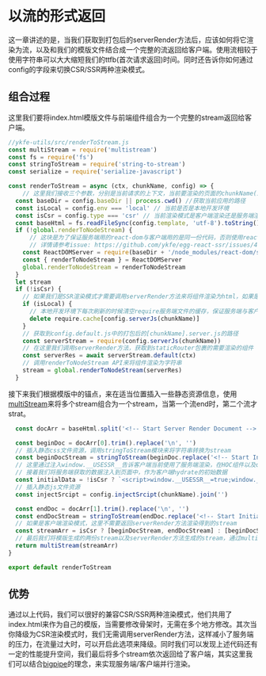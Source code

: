 # 以流的形式返回

这一章讲述的是，当我们获取到打包后的serverRender方法后，应该如何将它渲染为流，以及和我们的模版文件结合成一个完整的流返回给客户端。使用流相较于使用字符串可以大大缩短我们的ttfb(首次请求返回)时间。同时还告诉你如何通过config的字段来切换CSR/SSR两种渲染模式。

## 组合过程

这里我们要将index.html模版文件与前端组件组合为一个完整的stream返回给客户端。

```js
//ykfe-utils/src/renderToStream.js
const multiStream = require('multistream')
const fs = require('fs')
const stringToStream = require('string-to-stream')
const serialize = require('serialize-javascript')

const renderToStream = async (ctx, chunkName, config) => {
    // 这里我们接收三个参数，分别是当前请求的上下文，当前要渲染的页面的chunkName(即webpack的entry的键名)，config当前应用的配置
  const baseDir = config.baseDir || process.cwd() //获取当前应用的路径
  const isLocal = config.env === 'local' // 当前是否是本地开发环境
  const isCsr = config.type === 'csr' // 当前渲染模式是客户端渲染还是服务端渲染
  const baseHtml = fs.readFileSync(config.template, 'utf-8').toString() //首先获取到模版文件的内容
  if (!global.renderToNodeStream) {
      // 这块是为了保证服务端用的react-dom与客户端用的是同一份代码，否则使用react-hooks的时候会报错
      // 详情请参考issue: https://github.com/ykfe/egg-react-ssr/issues/4
    const ReactDOMServer = require(baseDir + '/node_modules/react-dom/server')
    const { renderToNodeStream } = ReactDOMServer
    global.renderToNodeStream = renderToNodeStream
  }
  let stream
  if (!isCsr) {
    // 如果我们是SSR渲染模式才需要调用serverRender方法来将组件渲染为html，如果是CSR模式，我们可以省去这一步
    if (isLocal) {
      // 本地开发环境下每次刷新的时候清空require服务端文件的缓存，保证服务端与客户端渲染结果一致
      delete require.cache[config.serverJs(chunkName)]
    }
    // 获取到config.default.js中的打包后的[chunkName].server.js的路径
    const serverStream = require(config.serverJs(chunkName))
    // 在这里我们调用serverRender方法，获取到staticRouter包裹的需要渲染的组件
    const serverRes = await serverStream.default(ctx)
    // 调用renderToNodeStream API来将组件渲染为字符串
    stream = global.renderToNodeStream(serverRes)
  }
```

接下来我们根据模版中的锚点，来在适当位置插入一些静态资源信息，使用[multiStream](https://www.npmjs.com/package/multistream)来将多个stream组合为一个stream，当第一个流end时，第二个流才strat。

```js
  const docArr = baseHtml.split('<!-- Start Server Render Document -->')

  const beginDoc = docArr[0].trim().replace('\n', '')
  // 插入静态css文件资源，调用stringToStream模块来将字符串转换为stream
  const beginDocStream = stringToStream(beginDoc.replace('<!-- Start Injecting Style Flows Up and Down -->', ` <link rel='stylesheet' href='${config.injectCss(chunkName).join('')}' />`))
  // 这里通过注入window.__USESSR__告诉客户端当前使用了服务端渲染，在HOC组件以及clientRender方法中用到了该属性
  // 接着我们将服务端获取的数据注入到页面中，作为客户端hydrate的初始数据
  const initialData = !isCsr ? `<script>window.__USESSR__=true;window.__INITIAL_DATA__ =${serialize(ctx.serverData || {})};</script>` : ''
  // 插入静态js文件资源
  const injectSrcipt = config.injectSrcipt(chunkName).join('')

  const endDoc = docArr[1].trim().replace('\n', '')
  const endDocStream = stringToStream(endDoc.replace('<!-- Start InitialData Script  -->', initialData).replace('<!-- Start Client Script -->', injectSrcipt))
  // 如果是客户端渲染模式，这里不需要返回serverRender方法渲染得到的stream
  const streamArr = isCsr ? [beginDocStream, endDocStream] : [beginDocStream, stream, endDocStream]
  // 最后我们将模版生成的两份stream以及serverRender方法生成的stream，通过multiStream组合为一个完整的stream返回给浏览器端
  return multiStream(streamArr)
}

export default renderToStream

```

## 优势

通过以上代码，我们可以很好的兼容CSR/SSR两种渲染模式，他们共用了index.html来作为自己的模版，当需要修改骨架时，无需在多个地方修改。其次当你降级为CSR渲染模式时，我们无需调用serverRender方法，这样减小了服务端的压力，在流量过大时，可以开启此选项来降级。同时我们可以发现上述代码还有一定的性能提升空间，我们最后将多个stream依次返回给了客户端，其实这里我们可以结合[bigpipe](https://github.com/bigviewjs/bigview)的理念，来实现服务端/客户端并行渲染。
